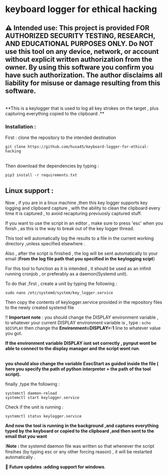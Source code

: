 # keyboard logger for ethical hacking


## ⚠️ Intended use: This project is provided FOR AUTHORIZED SECURITY TESTING, RESEARCH, AND EDUCATIONAL PURPOSES ONLY. Do NOT use this tool on any device, network, or account without explicit written authorization from the owner. By using this software you confirm you have such authorization. The author disclaims all liability for misuse or damage resulting from this software.


<br/>
**This is a keylogger that is used to log all key strokes on the target , plus capturing everything  copied to the clipboard .**<br/>

### Installation : 
First : clone the repository to the intended destination<br/>
```
git clone https://github.com/husa45/keyboard-logger-for-ethical-hacking 
```
<br/>
Then download the dependencies by typing :
<br/>

```
pip3 install -r requirements.txt
```

## Linux support :
Now , if you are in a linux machine ,then this key logger supports key logging and clipboard capture , with the ability to clean the clipboard every time it is captured , to avoid recapturing previuosly captured stuff. <br/>


If you want to use the script in  an editor , make sure to press 'esc'
when you finish , as this is the way to break out of the key logger thread.

This tool will automatically log the results to a file in the current working directory ,unless specified elsewhere .

Also , after the script is finished , the log will be sent automatically to your email (**From the log file path that you specified in the keylogging scipt**)

For this tool to function as  it is intended , it should be used as an infinit running cronjob , 
or preferably as a daemon(Systemd unit).

To do that ,first , create a unit by typing the following :
```
sudo nano /etc/systemd/system/key_logger.service
```
Then copy the contents of keylogger.service provided in the repository files to the newly created systemd file 

‼️ **Important note** : you should change the DISPLAY environment variable , to whatever your current DISPLAY environment variable is ,
type : ```echo $DISPLAY```
then change the **Environment=DISPLAY=:1** line to whatever value you got.

**If the environment variable DISPLAY isnt set correctly , pynput wont be able to connect to the display manager and the script wont run**.<br/><br/>

**you should also change the variable ExecStart as guided inside the file ( here you specify the path of python interpreter + the path of the tool script).**<br/>


finally ,type the following :
```
systemctl daemon-reload
systemctl start keylogger.service
```
Check if the unit is running :
```
systemctl status keylogger.service
```

**And now the tool is running in the background ,and captures everything typed by the keyboard or copied to the clipboard ,and then sent to the email that you want**

❕**Note :** the systemd daemon file was written so that whenever the script finsihes (by typing esc or any other forcing reason) , it will be restarted automatically . 

👀 **Future updates :adding support for windows**.
